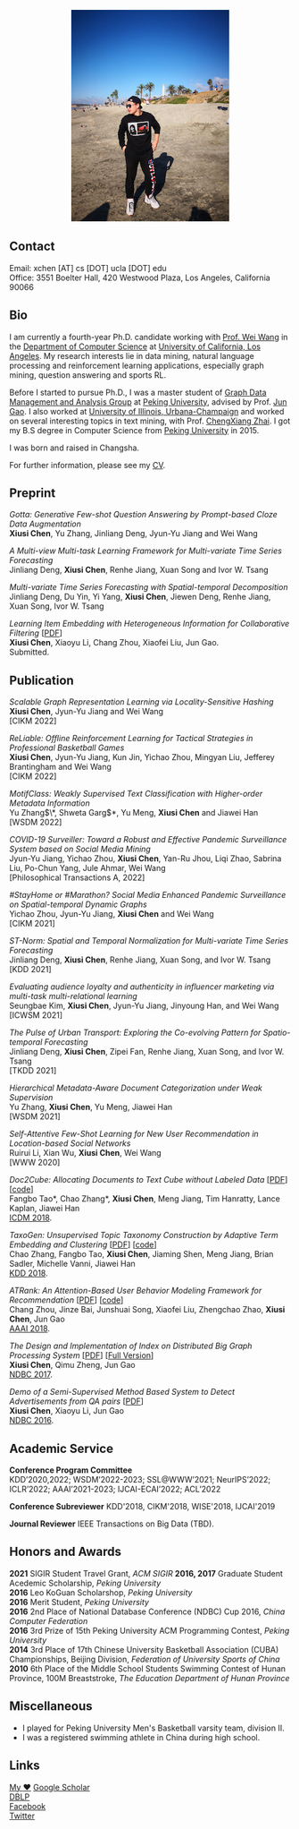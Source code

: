 <p align="center">
  <a href="https://sites.google.com/site/ruihanwu14/"/>
  <img src="images/IMG_1847.JPG" alt="Portrait"/>
</a></p>

## Contact
Email: xchen [AT] cs [DOT] ucla [DOT] edu    
Office: 3551 Boelter Hall, 420 Westwood Plaza, Los Angeles, California 90066    

<!-- ## What's New
2018-09-10 Start my Ph.D. journey @ UCLA!

2018-08-17 One paper got accepted by ICDM'18.

2018-05-06 One paper got accepted by KDD'18.

2018-11-09 One paper got accepted by AAAI'18.

2017-10-01 Submitted one paper to ICDE'18.

2017-09-12 Submitted two papers to AAAI'18.

2017-04-12 Our paper on Index of distributed graph data processing systems was accepted by [NDBC 2017](http://www.cs.zju.edu.cn/ndbc2017/)! See you in Hangzhou this Autumn!

2017-06-30 Visiting Prof. [ChengXiang Zhai](http://czhai.cs.illinois.edu/)'s [TIMAN](http://sifaka.cs.uiuc.edu/ir/index.html) Group at CS@UIUC for 6 months.

2017-05-23 Submitted one paper to CIKM'17.

2016-09-26 Start my internship as a research intern at [Alibaba Group](http://www.alibabagroup.com/en/global/home)

2016-04-12 Our paper on Semi-supervised advertisement detection was accepted by [NDBC 2016](http://csse.szu.edu.cn/ndbc2016/index.shtml)! See you in Shenzhen this Autumn!

2015-07-06 I graduated from [Peking University](http://www.pku.edu.cn/) where I spent 4 wonderful years and made lots of great friends. I am grateful to Prof. [Jun Gao]() for his support throughout the years. [My thesis](papers/thesis.pdf)

2014-10-26 I am honor to compete on behalf of Peking University at the 17th Chinese University Basketball Association (CUBA) Championships, Beijing Division. We are the 3rd Place!
 -->

## Bio
I am currently a fourth-year Ph.D. candidate working with [Prof. Wei Wang](http://web.cs.ucla.edu/~weiwang/) in the [Department of Computer Science](https://www.cs.ucla.edu/) at  [University of California, Los Angeles](http://www.ucla.edu/). My research interests lie in data mining, natural language processing and reinforcement learning applications, especially graph mining, question answering and sports RL.

Before I started to pursue Ph.D., I was a master student of [Graph Data Management and Analysis Group]() at [Peking University](www.pku.edu.cn), advised by Prof. [Jun Gao](http://eecs.pku.edu.cn/teaching/inservice/search/Detail/?ID=1817). I also worked at [University of Illinois, Urbana-Champaign](http://www.cs.uiuc.edu/) and worked on several interesting topics in text mining, with Prof. [ChengXiang Zhai](http://czhai.cs.illinois.edu/). I got my B.S degree in Computer Science from [Peking University](http://www.pku.edu.cn/) in 2015.

I was born and raised in Changsha.

For further information, please see my [CV](CV.pdf).

## Preprint
_Gotta: Generative Few-shot Question Answering by Prompt-based Cloze Data Augmentation_    
**Xiusi Chen**, Yu Zhang, Jinliang Deng, Jyun-Yu Jiang and Wei Wang    

_A Multi-view Multi-task Learning Framework for Multi-variate Time Series Forecasting_    
Jinliang Deng, **Xiusi Chen**, Renhe Jiang, Xuan Song and Ivor W. Tsang    

_Multi-variate Time Series Forecasting with Spatial-temporal Decomposition_    
Jinliang Deng, Du Yin, Yi Yang, **Xiusi Chen**, Jiewen Deng, Renhe Jiang, Xuan Song, Ivor W. Tsang    

_Learning Item Embedding with Heterogeneous Information for Collaborative Filtering_ [[PDF](papers/icde18.pdf)]    
**Xiusi Chen**, Xiaoyu Li, Chang Zhou, Xiaofei Liu, Jun Gao.    
Submitted.


## Publication
_Scalable Graph Representation Learning via Locality-Sensitive Hashing_    
**Xiusi Chen**, Jyun-Yu Jiang and Wei Wang    
[CIKM 2022]

_ReLiable: Offline Reinforcement Learning for Tactical Strategies in Professional Basketball Games_    
**Xiusi Chen**, Jyun-Yu Jiang, Kun Jin, Yichao Zhou, Mingyan Liu, Jefferey Brantingham and Wei Wang    
[CIKM 2022]

_MotifClass: Weakly Supervised Text Classification with Higher-order Metadata Information_    
Yu Zhang$\*, Shweta Garg$\*, Yu Meng, **Xiusi Chen** and Jiawei Han    
[WSDM 2022]

_COVID-19 Surveiller: Toward a Robust and Effective Pandemic Surveillance System based on Social Media Mining_    
Jyun-Yu Jiang, Yichao Zhou, **Xiusi Chen**, Yan-Ru Jhou, Liqi Zhao, Sabrina Liu, Po-Chun Yang, Jule Ahmar, Wei Wang    
[Philosophical Transactions A, 2022]

_\#StayHome or \#Marathon? Social Media Enhanced Pandemic Surveillance on Spatial-temporal Dynamic Graphs_    
Yichao Zhou, Jyun-Yu Jiang, **Xiusi Chen** and Wei Wang    
[CIKM 2021]

_ST-Norm: Spatial and Temporal Normalization for Multi-variate Time Series Forecasting_    
Jinliang Deng, **Xiusi Chen**, Renhe Jiang, Xuan Song, and Ivor W. Tsang    
[KDD 2021]

_Evaluating audience loyalty and authenticity in influencer marketing via multi-task multi-relational learning_    
Seungbae Kim, **Xiusi Chen**, Jyun-Yu Jiang, Jinyoung Han, and Wei Wang    
[ICWSM 2021]

_The Pulse of Urban Transport: Exploring the Co-evolving Pattern for Spatio-temporal Forecasting_    
Jinliang Deng, **Xiusi Chen**, Zipei Fan, Renhe Jiang, Xuan Song, and Ivor W. Tsang    
[TKDD 2021]

_Hierarchical Metadata-Aware Document Categorization under Weak Supervision_    
Yu Zhang, **Xiusi Chen**, Yu Meng, Jiawei Han    
[WSDM 2021]

_Self-Attentive Few-Shot Learning for New User Recommendation in Location-based Social Networks_    
Ruirui Li, Xian Wu, **Xiusi Chen**, Wei Wang    
[WWW 2020]

_Doc2Cube: Allocating Documents to Text Cube without Labeled Data_ [[PDF](http://chaozhang.org/papers/icdm18.pdf)]  [[code](https://github.com/fangbo-tao/doc2cube)]    
Fangbo Tao\*, Chao Zhang\*, **Xiusi Chen**, Meng Jiang, Tim Hanratty, Lance Kaplan, Jiawei Han    
[ICDM 2018](http://icdm2018.org/).

_TaxoGen: Unsupervised Topic Taxonomy Construction by Adaptive Term Embedding and Clustering_ [[PDF](http://delivery.acm.org/10.1145/3230000/3220064/p2701-zhang.pdf?ip=131.179.49.186&id=3220064&acc=ACTIVE%20SERVICE&key=CA367851C7E3CE77%2E79535EF926D6BC05%2E4D4702B0C3E38B35%2E4D4702B0C3E38B35&__acm__=1543628672_ac235d30fba1750ceaae158e46248e19)]  [[code](https://github.com/franticnerd/taxogen)]    
Chao Zhang, Fangbo Tao, **Xiusi Chen**, Jiaming Shen, Meng Jiang, Brian Sadler, Michelle Vanni, Jiawei Han     
[KDD 2018](https://www.kdd.org/kdd2018/).

_ATRank: An Attention-Based User Behavior Modeling Framework for Recommendation_ [[PDF](papers/aaai18_zhou.pdf)]  [[code](https://github.com/jinze1994/ATRank)]    
Chang Zhou, Jinze Bai, Junshuai Song, Xiaofei Liu, Zhengchao Zhao, **Xiusi Chen**, Jun Gao    
[AAAI 2018](https://aaai.org/Conferences/AAAI-18/).

_The Design and Implementation of Index on Distributed Big Graph Processing System_ [[PDF](papers/ndbc17short.pdf)]  [[Full Version](papers/ndbc17.pdf)]    
**Xiusi Chen**, Qimu Zheng, Jun Gao    
[NDBC 2017](http://www.cs.zju.edu.cn/ndbc2017/index.html).

_Demo of a Semi-Supervised Method Based System to Detect Advertisements from QA pairs_ [[PDF](papers/ndbc16.pdf)]    
**Xiusi Chen**, Xiaoyu Li, Jun Gao    
[NDBC 2016](http://csse.szu.edu.cn/ndbc2016/index.shtml).


## Academic Service
**Conference Program Committee**        
KDD’2020,2022; WSDM’2022-2023; SSL@WWW’2021;
NeurIPS’2022; ICLR’2022; AAAI’2021-2023; IJCAI-ECAI’2022;
ACL’2022

**Conference Subreviewer**
KDD'2018, CIKM'2018, WISE'2018, IJCAI'2019

**Journal Reviewer**
IEEE Transactions on Big Data (TBD).

## Honors and Awards
**2021**  SIGIR Student Travel Grant, _ACM SIGIR_
**2016, 2017**  Graduate Student Acedemic Scholarship, _Peking University_     
**2016**  Leo KoGuan Scholarshop, _Peking University_    
**2016**  Merit Student, _Peking University_     
**2016**  2nd Place of National Database Conference (NDBC) Cup 2016, _China Computer Federation_    
**2016**  3rd Prize of 15th Peking University ACM Programming Contest, _Peking University_    
**2014**  3rd Place of 17th Chinese University Basketball Association (CUBA) Championships, Beijing Division, _Federation of University Sports of China_   
**2010**  6th Place of the Middle School Students Swimming Contest of Hunan Province, 100M Breaststroke, _The Education Department of Hunan Province_    

## Miscellaneous

*   I played for Peking University Men's Basketball varsity team, division II.
*   I was a registered swimming athlete in China during high school.

## Links
[My :heart:](https://sites.google.com/site/ruihanwu14/)
[Google Scholar](https://scholar.google.ca/citations?user=JqGAil4AAAAJ)    
[DBLP](https://dblp.org/pid/210/1049)    
[Facebook](https://www.facebook.com/xiusi.chen)    
[Twitter](https://twitter.com/XtremSup)    



